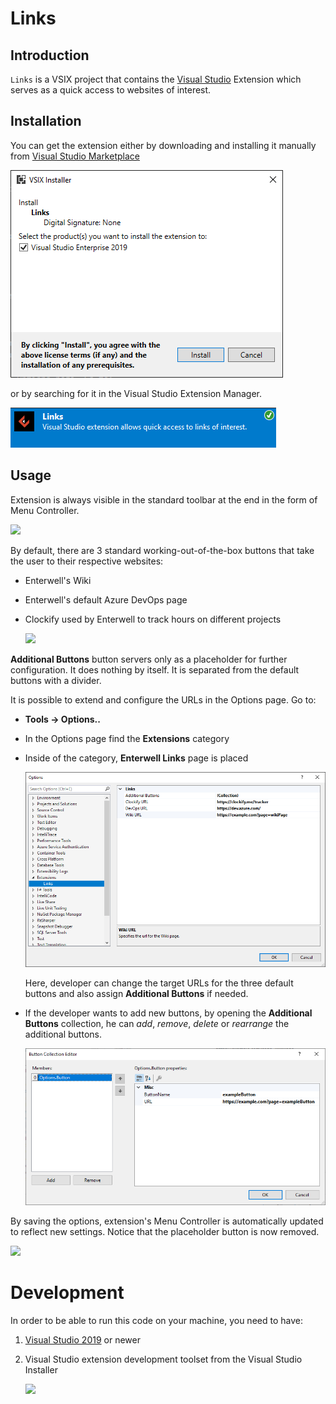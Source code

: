 # Links

## Introduction 
`Links` is a VSIX project that contains the [Visual Studio](https://visualstudio.microsoft.com/vs/) Extension which serves as a quick access to websites of interest.

## Installation

You can get the extension either by downloading and installing it manually from [Visual Studio Marketplace](https://marketplace.visualstudio.com/items?itemName=Enterwell.enterwellvslinksvsix)

![](img/installer.png)

or by searching for it in the Visual Studio Extension Manager.

![](img/extensionManager.png)

## Usage
Extension is always visible in the standard toolbar at the end in the form of Menu Controller.

![](img/toolbarIcon.png)

By default, there are 3 standard working-out-of-the-box buttons that take the user to their respective websites:

+ Enterwell's Wiki
+ Enterwell's default Azure DevOps page
+ Clockify used by Enterwell to track hours on different projects

  ![](img/defaultButtons.png)

**Additional Buttons** button servers only as a placeholder for further configuration. It does nothing by itself. It is separated from the default buttons with a divider.

It is possible to extend and configure the URLs in the Options page. Go to:

+ **Tools -> Options..**
+ In the Options page find the **Extensions** category
+ Inside of the category, **Enterwell Links** page is placed

  ![](img/optionsPage.png)

  Here, developer can change the target URLs for the three default buttons and also assign **Additional Buttons** if needed.

+ If the developer wants to add new buttons, by opening the **Additional Buttons** collection, he can *add*, *remove*, *delete* or *rearrange* the additional buttons.

  ![](img/addingButton.png)

By saving the options, extension's Menu Controller is automatically updated to reflect new settings. Notice that the placeholder button is now removed.

![](img/newButtons.png)

# Development
In order to be able to run this code on your machine, you need to have:
1. [Visual Studio 2019](https://visualstudio.microsoft.com/vs/) or newer
2. Visual Studio extension development toolset from the Visual Studio Installer

   ![](img/dependency.png)
